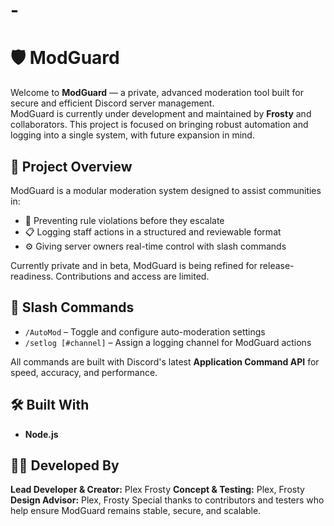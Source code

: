 # -

# 🛡️ ModGuard

Welcome to **ModGuard** — a private, advanced moderation tool built for secure and efficient Discord server management.  
ModGuard is currently under development and maintained by **Frosty** and collaborators. This project is focused on bringing robust automation and logging into a single system, with future expansion in mind.



## 📌 Project Overview

ModGuard is a modular moderation system designed to assist communities in:

- 🔐 Preventing rule violations before they escalate  
- 📋 Logging staff actions in a structured and reviewable format  
- ⚙️ Giving server owners real-time control with slash commands  

Currently private and in beta, ModGuard is being refined for release-readiness. Contributions and access are limited.



## 🔧 Slash Commands

- `/AutoMod` – Toggle and configure auto-moderation settings  
- `/setlog [#channel]` – Assign a logging channel for ModGuard actions  

All commands are built with Discord's latest **Application Command API** for speed, accuracy, and performance.



## 🛠️ Built With

- **Node.js** 


## 👨‍💻 Developed By

**Lead Developer & Creator:** Plex Frosty
**Concept & Testing:** Plex, Frosty
**Design Advisor:** Plex, Frosty
Special thanks to contributors and testers who help ensure ModGuard remains stable, secure, and scalable.

